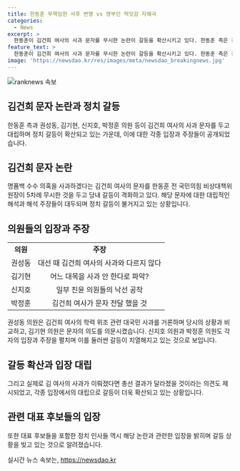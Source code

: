 ```yaml
---
title: 한동훈 무책임한 사후 변명 vs 영부인 먹잇감 자해극
categories:
  - News
excerpt: >
  한동훈이 김건희 여사의 사과 문자를 무시한 논란이 갈등을 확산시키고 있다. 한동훈 측은 김 여사가 사과한 의사를 무시한 것이라 주장하며, 친윤(친윤석열)계는 한동훈 책임론을 내세웠다. 국민의힘 내 갈등이 지속되는 가운데, 대선 후보들도 갈등에 편승하며 논쟁을 확산시키고 있다. 김건희 여사의 문자에 대한 논란과 선거 전략을 놓고 대선 후보들 간 갈등이 고조되고 있으며, 해당 내용을 토대로 대선 후보들이 갈등을 조장하는 양상을 보여주고 있다.
feature_text: >
  한동훈이 김건희 여사의 사과 문자를 무시한 논란이 갈등을 확산시키고 있다. 한동훈 측은 김 여사가 사과한 의사를 무시한 것이라 주장하며, 친윤(친윤석열)계는 한동훈 책임론을 내세웠다. 국민의힘 내 갈등이 지속되는 가운데, 대선 후보들도 갈등에 편승하며 논쟁을 확산시키고 있다. 김건희 여사의 문자에 대한 논란과 선거 전략을 놓고 대선 후보들 간 갈등이 고조되고 있으며, 해당 내용을 토대로 대선 후보들이 갈등을 조장하는 양상을 보여주고 있다.
image: 'https://newsdao.kr/res/images/meta/newsdao_breakingnews.jpg'
---
```


<p><img src="https://newsdao.kr/res/images/meta/newsdao_breakingnews.jpg" alt="ranknews 속보" /></p>

<h2 data-ke-size="size28">김건희 문자 논란과 정치 갈등</h2>

<p data-ke-size="size16">한동훈 측과 권성동, 김기현, 신지호, 박정훈 의원 등이 김건희 여사의 사과 문자를 두고 대립하며 정치 갈등이 확산되고 있는 가운데, 이에 대한 각종 입장과 주장들이 공개되었습니다.</p>

<h2 data-ke-size="size26">김건희 문자 논란</h2>

<p data-ke-size="size16">명품백 수수 의혹을 사과하겠다는 김건희 여사의 문자를 한동훈 전 국민의힘 비상대책위원장이 5차례 무시한 것을 두고 당내 갈등이 격화하고 있다. 해당 문자에 대한 대립적인 해석과 해석 주장들이 대두되며 정치 갈등이 불거지고 있는 상황입니다.</p>

<h2 data-ke-size="size26">의원들의 입장과 주장</h2>

<table>
  <tr>
    <td style="text-align: center; height: 17px;"><b>의원</b></td>
    <td style="text-align: center; height: 17px;"><b>주장</b></td>
  </tr> 
  <tr>
    <td style="text-align: center; height: 17px;">권성동</td>
    <td style="text-align: center; height: 17px;">대선 때 김건희 여사의 사과와 다르지 않다</td>
  </tr>
  <tr>
    <td style="text-align: center; height: 17px;">김기현</td>
    <td style="text-align: center; height: 17px;">어느 대목을 사과 안 한다로 파악?</td>
  </tr>
  <tr>
    <td style="text-align: center; height: 17px;">신지호</td>
    <td style="text-align: center; height: 17px;">일부 친윤 의원들의 낙선 공작</td>
  </tr>
  <tr>
    <td style="text-align: center; height: 17px;">박정훈</td>
    <td style="text-align: center; height: 17px;">김건희 여사가 문자 전달 했을 것</td>
  </tr>
</table>

<p data-ke-size="size16">권성동 의원은 김건희 여사의 학력 위조 관련 대국민 사과를 거론하며 당시의 상황과 비교하고, 김기현 의원은 문자의 의도를 의문시켰습니다. 신지호 의원과 박정훈 의원도 각자의 입장과 주장을 펼치며 이를 둘러싼 갈등이 치열해지고 있는 것으로 보입니다.</p>

<h2 data-ke-size="size26">갈등 확산과 입장 대립</h2>

<p data-ke-size="size16">그리고 실제로 김 여사의 사과가 이뤄졌다면 총선 결과가 달라졌을 것이라는 의견도 제시되었고, 각종 입장에서의 대립으로 갈등이 더욱 확산되고 있는 상황입니다.</p>

<h2 data-ke-size="size26">관련 대표 후보들의 입장</h2>

<p data-ke-size="size16">또한 대표 후보들을 포함한 정치 인사들 역시 해당 논란과 관련한 입장을 밝히며 갈등 상황을 빚고 있는 것으로 알려졌습니다.</p>
실시간 뉴스 속보는, <a href="https://newsdao.kr" rel="dofollow">https://newsdao.kr</a>


